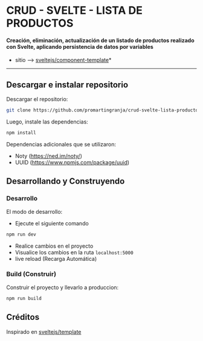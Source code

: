 # CRUD - SVELTE - LISTA DE PRODUCTOS 

#### Creación, eliminación, actualización de un listado de productos realizado con Svelte, aplicando persistencia de datos por variables

* sitio  --> [sveltejs/component-template](https://github.com/sveltejs/component-template)*

---

## Descargar e instalar repositorio

Descargar el repositorio:

```bash
git clone https://github.com/promartingranja/crud-svelte-lista-productos.git
```

Luego, instale las dependencias:

```bash
npm install
```

Dependencias adicionales que se utilizaron:

- Noty (https://ned.im/noty/)
- UUID (https://www.npmjs.com/package/uuid)

## Desarrollando y Construyendo

### Desarrollo

El modo de desarrollo:

- Ejecute el siguiente comando

```bash
npm run dev
```

-  Realice cambios en el proyecto
-  Visualice los cambios en la ruta <code>localhost:5000</code>
-  live reload (Recarga Automática)

### Build (Construir)

Construir el proyecto y llevarlo a produccion:

```bash
npm run build
```

## Créditos

Inspirado en [sveltejs/template](https://github.com/sveltejs/template)
